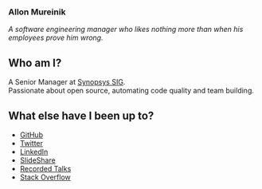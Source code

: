 ### Allon Mureinik

*A software engineering manager who likes nothing more than when his employees prove him wrong.*

## Who am I?
A Senior Manager at [Synopsys SIG](https://www.synopsys.com/software-integrity.html). <br/>
Passionate about open source, automating code quality and team building.

## What else have I been up to?
- [GitHub](https://github.com/mureinik)
- [Twitter](https://twitter.com/mureinik)
- [LinkedIn](https://www.linkedin.com/in/mureinik/)
- [SlideShare](https://www.slideshare.net/AllonMureinik)
- [Recorded Talks](https://www.youtube.com/playlist?list=PL1nvafMwjHaDkO-1yyJ4PlJiutiMQyztA)
- [Stack Overflow](https://stackoverflow.com/users/2422776/mureinik)
